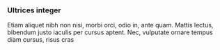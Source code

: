 ### Ultrices integer

Etiam aliquet nibh non nisi, morbi orci, odio in, ante quam. Mattis lectus, bibendum justo iaculis per cursus aptent. Nec, vulputate ornare tempus diam cursus, risus cras



